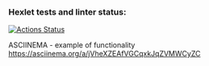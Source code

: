 ### Hexlet tests and linter status:
[![Actions Status](https://github.com/ChigrinDmitry/frontend-project-46/workflows/hexlet-check/badge.svg)](https://github.com/ChigrinDmitry/frontend-project-46/actions)

ASCIINEMA - example of functionality
https://asciinema.org/a/jVheXZEAfVGCqxkJqZVMWCyZC
